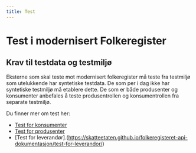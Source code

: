 ```yaml
---
title: Test
---
```


# Test i modernisert Folkeregister
 
## Krav til testdata og testmiljø
Eksterne som skal teste mot modernisert folkeregister må teste fra testmiljø som utelukkende har syntetiske testdata. De som per i dag ikke har syntetiske testmiljø må etablere dette. De som er både produsenter og konsumenter anbefales å teste produsentrollen og konsumentrollen fra separate testmiljø.

Du finner mer om test her: 
 
* [Test for konsumenter](https://skatteetaten.github.io/folkeregisteret-api-dokumentasjon/test-for-konsumenter/)
* [Test for produsenter](https://skatteetaten.github.io/folkeregisteret-api-dokumentasjon/test-for-produsenter/)
* [Test for leverandør].(https://skatteetaten.github.io/folkeregisteret-api-dokumentasjon/test-for-leverandor/)
 

 


